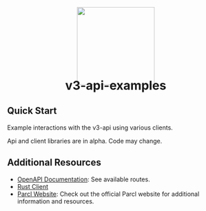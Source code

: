 <div align="center">
<img height="180" src="https://avatars.githubusercontent.com/u/84755822?s=200&v=4"/>
<h1 style="margin-top:-15px;">v3-api-examples</h1>
</div>

## Quick Start

Example interactions with the v3-api using various clients.

Api and client libraries are in alpha. Code may change.

## Additional Resources

- [OpenAPI Documentation](https://v3.parcl-api.com/docs): See available routes.
- [Rust Client](https://github.com/ParclFinance/v3-api-client-rs)
- [Parcl Website](https://parcl.co): Check out the official Parcl website for additional information and resources.
